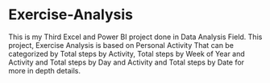 # Exercise-Analysis
This is my Third Excel and Power BI project done in Data Analysis Field. This project, Exercise Analysis is based on Personal Activity That can be categorized by Total steps by Activity, Total steps by Week of Year and Activity and Total steps by Day and Activity and Total steps by Date  for more in depth details.
